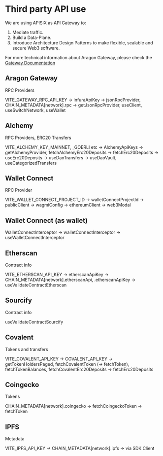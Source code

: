 # Third party API use

We are using APISIX as API Gateway to:

1. Mediate traffic.
2. Build a Data-Plane.
3. Introduce Architecture Design Patterns to make flexible, scalable and secure Web3 software.

For more technical information about Aragon Gateway, please check the [Gateway Documentation](https://github.com/aragon/gw-mediation-logic)

## Aragon Gateway

RPC Providers

VITE_GATEWAY_RPC_API_KEY -> infuraApiKey -> jsonRpcProvider, CHAIN_METADATA[network].rpc -> getJsonRpcProvider, useClient, useSwitchNetwork, useWallet

## Alchemy

RPC Providers, ERC20 Transfers

VITE_ALCHEMY_KEY_MAINNET, \_GOERLI etc -> AlchemyApiKeys -> getAlchemyProvider, fetchAlchemyErc20Deposits -> fetchErc20Deposits -> useErc20Deposits -> useDaoTransfers -> useDaoVault, useCategorizedTransfers

## Wallet Connect

RPC Provider

VITE_WALLET_CONNECT_PROJECT_ID -> walletConnectProjectId -> publicClient -> wagmiConfig -> ethereumClient -> web3Modal

## Wallet Connect (as wallet)

WalletConnectInterceptor -> walletConnectInterceptor -> useWalletConnectInterceptor

## Etherscan

Contract info

VITE_ETHERSCAN_API_KEY -> etherscanApiKey -> CHAIN_METADATA[network].etherscanApi, .etherscanApiKey -> useValidateContractEtherscan

## Sourcify

Contract info

useValidateContractSourcify

## Covalent

Tokens and transfers

VITE_COVALENT_API_KEY -> COVALENT_API_KEY -> getTokenHoldersPaged, fetchCovalentToken (-> fetchToken), fetchTokenBalances, fetchCovalentErc20Deposits -> fetchErc20Deposits

## Coingecko

Tokens

CHAIN_METADATA[network].coingecko -> fetchCoingeckoToken -> fetchToken

## IPFS

Metadata

VITE_IPFS_API_KEY -> CHAIN_METADATA[network].ipfs -> via SDK Client
